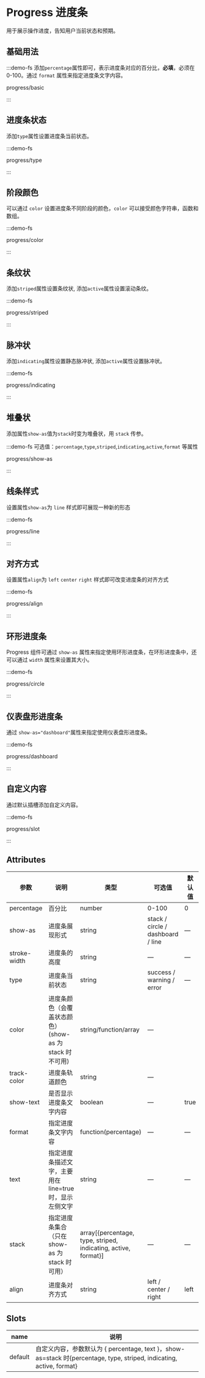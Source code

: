 # Progress 进度条

用于展示操作进度，告知用户当前状态和预期。

## 基础用法

:::demo-fs 添加`percentage`属性即可，表示进度条对应的百分比，**必填**，必须在 0-100。通过 `format` 属性来指定进度条文字内容。

progress/basic

:::

## 进度条状态

添加`type`属性设置进度条当前状态。

:::demo-fs

progress/type

:::

## 阶段颜色

可以通过 `color` 设置进度条不同阶段的颜色，`color` 可以接受颜色字符串，函数和数组。

:::demo-fs

progress/color

:::

## 条纹状

添加`striped`属性设置条纹状, 添加`active`属性设置滚动条纹。

:::demo-fs

progress/striped

:::

## 脉冲状

添加`indicating`属性设置静态脉冲状, 添加`active`属性设置脉冲状。

:::demo-fs

progress/indicating

:::

## 堆叠状

添加属性`show-as`值为`stack`时变为堆叠状，用 `stack` 传参。

:::demo-fs 可选值：`percentage`,`type`,`striped`,`indicating`,`active`,`format` 等属性

progress/show-as

:::

## 线条样式

设置属性`show-as`为 `line` 样式即可展现一种新的形态

:::demo-fs

progress/line

:::

## 对齐方式

设置属性`align`为 `left` `center` `right` 样式即可改变进度条的对齐方式

:::demo-fs

progress/align

:::

## 环形进度条

Progress 组件可通过 `show-as` 属性来指定使用环形进度条，在环形进度条中，还可以通过 `width` 属性来设置其大小。

:::demo-fs

progress/circle

:::

## 仪表盘形进度条

通过 `show-as="dashboard"`属性来指定使用仪表盘形进度条。

:::demo-fs

progress/dashboard

:::

## 自定义内容

通过默认插槽添加自定义内容。

:::demo-fs

progress/slot

:::

## Attributes

| 参数         | 说明   | 类型   | 可选值   | 默认值 |
| ------------ | ---------------- | --------- | ---- | ------ |
| percentage   | 百分比  | number  | 0-100                             | 0      |
| show-as      | 进度条展现形式  | string   | stack / circle / dashboard / line | —      |
| stroke-width | 进度条的高度   | string    | —                                 | —      |
| type         | 进度条当前状态    | string    | success / warning / error         | —      |
| color        | 进度条颜色（会覆盖状态颜色）(show-as 为 stack 时不可用) | string/function/array     | —     |        |
| track-color  | 进度条轨道颜色   | string    | —     |        |
| show-text    | 是否显示进度条文字内容   | boolean  | —    | true   |
| format       | 指定进度条文字内容   | function(percentage)   | —     | —      |
| text         | 指定进度条描述文字，主要用在 line=true 时，显示左侧文字 | string   | —     | —      |
| stack        | 指定进度条集合（只在 show-as 为 stack 时可用）  | array[{percentage, type, striped, indicating, active, format}] | —  | —      |
| align        | 进度条对齐方式   | string | left / center / right             | left   |

## Slots

| name    | 说明  |
| ------- | ---------------- |
| default | 自定义内容，参数默认为 { percentage, text }，show-as=stack 时{percentage, type, striped, indicating, active, format} |
